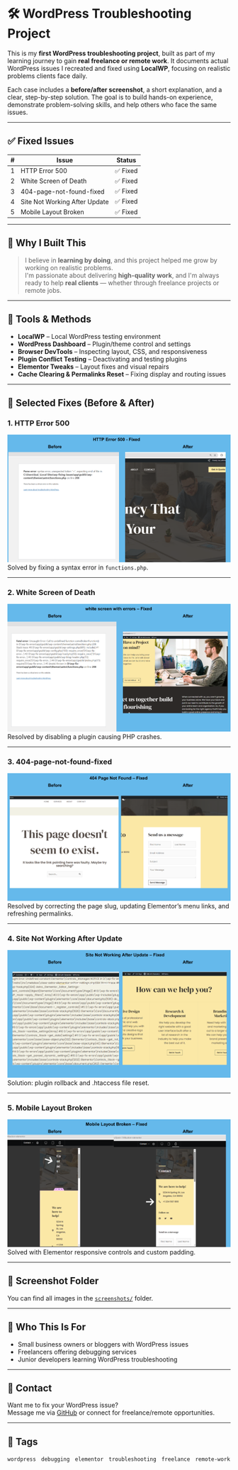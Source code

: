 # 🛠️ WordPress Troubleshooting Project

This is my **first WordPress troubleshooting project**, built as part of my learning journey to gain **real freelance or remote work**. It documents actual WordPress issues I recreated and fixed using **LocalWP**, focusing on realistic problems clients face daily.

Each case includes a **before/after screenshot**, a short explanation, and a clear, step-by-step solution. The goal is to build hands-on experience, demonstrate problem-solving skills, and help others who face the same issues.

---

## ✅ Fixed Issues

| # | Issue                           | Status   |
|--:|----------------------------------|----------|
| 1 | HTTP Error 500                  | ✅ Fixed |
| 2 | White Screen of Death           | ✅ Fixed |
| 3 | 404-page-not-found-fixed        | ✅ Fixed |
| 4 | Site Not Working After Update   | ✅ Fixed |
| 5 | Mobile Layout Broken            | ✅ Fixed |

---

## 🧠 Why I Built This

> I believe in **learning by doing**, and this project helped me grow by working on realistic problems.  
> I'm passionate about delivering **high-quality work**, and I'm always ready to help **real clients** — whether through freelance projects or remote jobs.

---

## 🔧 Tools & Methods

- **LocalWP** – Local WordPress testing environment  
- **WordPress Dashboard** – Plugin/theme control and settings  
- **Browser DevTools** – Inspecting layout, CSS, and responsiveness  
- **Plugin Conflict Testing** – Deactivating and testing plugins  
- **Elementor Tweaks** – Layout fixes and visual repairs  
- **Cache Clearing & Permalinks Reset** – Fixing display and routing issues  

---

## 📸 Selected Fixes (Before & After)

### 1. HTTP Error 500  
![HTTP Error 500](./screenshots/http-error-500.png)  
Solved by fixing a syntax error in `functions.php`.

---

### 2. White Screen of Death  
![White Screen](./screenshots/white-screen-issue.png)  
Resolved by disabling a plugin causing PHP crashes.

---

### 3. 404-page-not-found-fixed  
![Button Issue](./screenshots/404-page-not-found-fixed.png)  
Resolved by correcting the page slug, updating Elementor’s menu links, and refreshing permalinks.

---

### 4. Site Not Working After Update  
![Site Down](./screenshots/site-not-working-fixed.png)  
Solution: plugin rollback and .htaccess file reset.

---

### 5. Mobile Layout Broken  
![Mobile Broken](./screenshots/mobile-layout-broken.png)
Solved with Elementor responsive controls and custom padding.

---

## 📂 Screenshot Folder

You can find all images in the [`screenshots/`](./screenshots) folder.

---

## 👥 Who This Is For

- Small business owners or bloggers with WordPress issues  
- Freelancers offering debugging services  
- Junior developers learning WordPress troubleshooting  

---

## 📩 Contact

Want me to fix your WordPress issue?  
Message me via [GitHub](https://github.com/luaiadhmani) or connect for freelance/remote opportunities.

---

## 🔖 Tags

`wordpress` &nbsp; `debugging` &nbsp; `elementor` &nbsp; `troubleshooting` &nbsp; `freelance` &nbsp; `remote-work`
